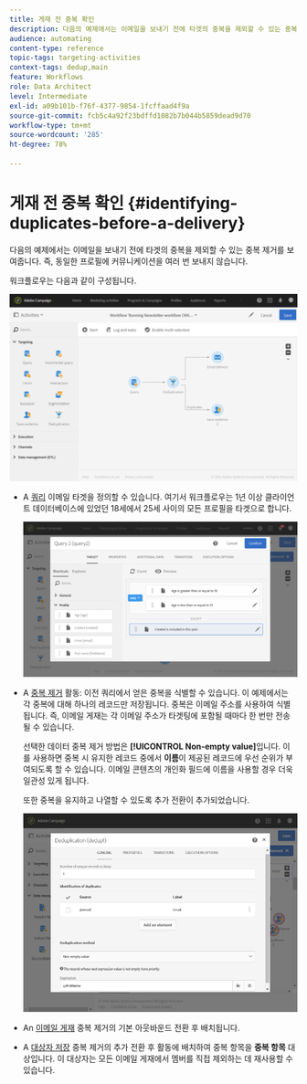 ```yaml
---
title: 게재 전 중복 확인
description: 다음의 예제에서는 이메일을 보내기 전에 타겟의 중복을 제외할 수 있는 중복 제거를 보여줍니다. 즉, 동일한 프로필에 커뮤니케이션을 여러 번 보내지 않습니다.
audience: automating
content-type: reference
topic-tags: targeting-activities
context-tags: dedup,main
feature: Workflows
role: Data Architect
level: Intermediate
exl-id: a09b101b-f76f-4377-9854-1fcffaad4f9a
source-git-commit: fcb5c4a92f23bdffd1082b7b044b5859dead9d70
workflow-type: tm+mt
source-wordcount: '285'
ht-degree: 78%

---
```


# 게재 전 중복 확인 {#identifying-duplicates-before-a-delivery}

다음의 예제에서는 이메일을 보내기 전에 타겟의 중복을 제외할 수 있는 중복 제거를 보여줍니다. 즉, 동일한 프로필에 커뮤니케이션을 여러 번 보내지 않습니다.

워크플로우는 다음과 같이 구성됩니다.

![](assets/deduplication_example_workflow.png)

* A [쿼리](../../automating/using/query.md) 이메일 타겟을 정의할 수 있습니다. 여기서 워크플로우는 1년 이상 클라이언트 데이터베이스에 있었던 18세에서 25세 사이의 모든 프로필을 타겟으로 합니다.

  ![](assets/deduplication_example_query.png)

* A [중복 제거](../../automating/using/deduplication.md) 활동: 이전 쿼리에서 얻은 중복을 식별할 수 있습니다. 이 예제에서는 각 중복에 대해 하나의 레코드만 저장됩니다. 중복은 이메일 주소를 사용하여 식별됩니다. 즉, 이메일 게재는 각 이메일 주소가 타겟팅에 포함될 때마다 한 번만 전송될 수 있습니다.

  선택한 데이터 중복 제거 방법은 **[!UICONTROL Non-empty value]**&#x200B;입니다. 이를 사용하면 중복 시 유지한 레코드 중에서 **이름**&#x200B;이 제공된 레코드에 우선 순위가 부여되도록 할 수 있습니다. 이메일 콘텐츠의 개인화 필드에 이름을 사용할 경우 더욱 일관성 있게 됩니다.

  또한 중복을 유지하고 나열할 수 있도록 추가 전환이 추가되었습니다.

  ![](assets/deduplication_example_dedup.png)

* An [이메일 게재](../../automating/using/email-delivery.md) 중복 제거의 기본 아웃바운드 전환 후 배치됩니다.
* A [대상자 저장](../../automating/using/save-audience.md) 중복 제거의 추가 전환 후 활동에 배치하여 중복 항목을 **중복 항목** 대상입니다. 이 대상자는 모든 이메일 게재에서 멤버를 직접 제외하는 데 재사용할 수 있습니다.
